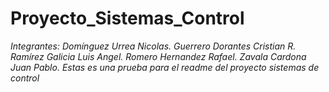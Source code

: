 # Proyecto_Sistemas_Control
_Integrantes:_
_Domínguez Urrea Nicolas._
_Guerrero Dorantes Cristian R._
_Ramírez Galicia Luis Angel._
_Romero Hernandez Rafael._
_Zavala Cardona Juan Pablo._
_Estas es una prueba para el readme del proyecto sistemas de control_
